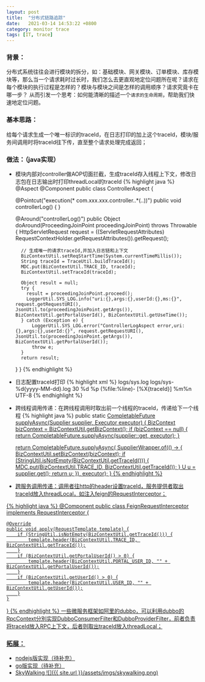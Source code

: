 ```yaml
---
layout: post
title:  "分布式链路追踪"
date:   2021-03-14 14:53:22 +0800
category: monitor trace
tags: [IT, trace]
---
```

### 背景：

分布式系统往往会进行模块的拆分，如：基础模块、网关模块、订单模块、库存模块等，那么当一个请求耗时过长时，我们怎么去更直观地定位问题所在呢？请求在每个模块的执行过程是怎样的？模块与模块之间是怎样的调用顺序？请求究竟卡在哪一步？
从而引发一个思考：如何能清晰的描述一个`请求的生命周期`，帮助我们快速地定位问题。



### 基本思路：
给每个请求生成一个唯一标识的traceId，在日志打印的加上这个traceId，模块/服务间调用时将traceId往下传，直至整个请求处理完成返回；



### 做法：（java实现）
- 模块内部对controller做AOP切面拦截，生成traceId存入线程上下文，修改日志包在日志输出时打印threadLocal的traceId
{% highlight java %}
@Aspect
@Component
public class ControllerAspect {

    @Pointcut("execution(* com.xxx.xxx.controller..*(..))")
    public void controllerLog() {
    }

    @Around("controllerLog()")
    public Object doAround(ProceedingJoinPoint proceedingJoinPoint) throws Throwable {
        HttpServletRequest request = ((ServletRequestAttributes) RequestContextHolder.getRequestAttributes()).getRequest();

        // 生成唯一的请求traceId,并加入日志链和上下文
        BizContextUtil.setReqStartTime(System.currentTimeMillis());
        String traceId = TraceUtil.buildTraceId();
        MDC.put(BizContextUtil.TRACE_ID, traceId);
        BizContextUtil.setTraceId(traceId);

        Object result = null;
        try {
          result = proceedingJoinPoint.proceed();
          LoggerUtil.SYS_LOG.info("uri:{},args:{},userId:{},ms:{}", request.getRequestURI(), JsonUtil.to(proceedingJoinPoint.getArgs()), BizContextUtil.getPortalUserId(), BizContextUtil.getUseTime());
        } catch (Exception e) {
            LoggerUtil.SYS_LOG.error("ControllerLogAspect error,uri:{},args:{},userId:{}", request.getRequestURI(), JsonUtil.to(proceedingJoinPoint.getArgs()), BizContextUtil.getPortalUserId());
            throw e;
        }
        return result;
    }
}
{% endhighlight %}

- 日志配置traceId打印
{% highlight xml %}
  <appender name="SYS_LOG" class="ch.qos.logback.core.rolling.RollingFileAppender">
      <File>logs/sys.log</File>
      <rollingPolicy class="ch.qos.logback.core.rolling.TimeBasedRollingPolicy">
          <fileNamePattern>logs/sys-%d{yyyy-MM-dd}.log</fileNamePattern>
          <maxHistory>30</maxHistory>
      </rollingPolicy>
      <encoder>
          <pattern> %d %p (%file:%line\)- [%X{traceId}] %m%n</pattern>
          <charset>UTF-8</charset>
      </encoder>
  </appender>
{% endhighlight %}

- 跨线程调用传递：在跨线程调用时取出前一个线程的traceId，传递给下一个线程
{% highlight java %}
public static <U> CompletableFuture<U> supplyAsync(Supplier<U> supplier, Executor executor) {
    BizContext bizContext = BizContextUtil.getBizContext();
    if (bizContext == null) {
        return CompletableFuture.supplyAsync(supplier::get, executor);
    }

    return CompletableFuture.supplyAsync(
            SupplierWrapper.of(() -> {
                BizContextUtil.setBizContext(bizContext);
                if (StringUtil.isNotEmpty(BizContextUtil.getTraceId())) {
                    MDC.put(BizContextUtil.TRACE_ID, BizContextUtil.getTraceId());
                }
                U u = supplier.get();
                return u;
            }), executor);
}
{% endhighlight %}

- 跨服务调用传递：调用者往http的header设置traceId，服务提供者取出traceId放入threadLocal，如注入feign的RequestInterceptor；

{% highlight java %}
@Component
public class FeignRequestInterceptor implements RequestInterceptor {

    @Override
    public void apply(RequestTemplate template) {
        if (StringUtil.isNotEmpty(BizContextUtil.getTraceId())) {
            template.header(BizContextUtil.TRACE_ID, BizContextUtil.getTraceId());
        }
        if (BizContextUtil.getPortalUserId() > 0) {
            template.header(BizContextUtil.PORTAL_USER_ID, "" + BizContextUtil.getPortalUserId());
        }
        if (BizContextUtil.getUserId() > 0) {
            template.header(BizContextUtil.USER_ID, "" + BizContextUtil.getUserId());
        }
    }
}
{% endhighlight %}
一些微服务框架如阿里的dubbo，可以利用dubbo的RpcContext分別实现DubboConsumerFilter和DubboProviderFilter，前者负责将traceId放入RPC上下文，后者则取出traceId放入threadLocal；

### 拓展：
- nodejs版实现（待补充）
- go版实现（待补充）
- [SkyWalking][skywalking]
![]({{ site.url }}/assets/imgs/skywalking.png)

[skywalking]: https://github.com/apache/skywalking